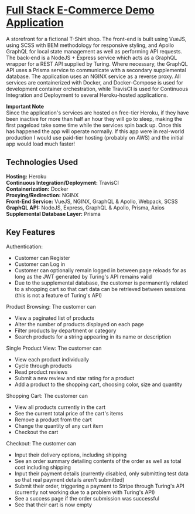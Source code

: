 # [Full Stack E-Commerce Demo Application](http://turing.sjbroughton.com)  
A storefront for a fictional T-Shirt shop. The front-end is built using VueJS, using SCSS with BEM methodology for responsive styling, and Apollo GraphQL for local state management as well as performing API requests. The back-end is a NodeJS + Express service which acts as a GraphQL wrapper for a REST API supplied by Turing. Where necessary, the GraphQL API uses a Prisma service to communicate with a secondary supplemental database. The application uses an NGINX service as a reverse proxy. All services are containerized with Docker, and Docker-Compose is used for development container orchestration, while TravisCI is used for Continuous Integration and Deployment to several Heroku-hosted applications.  

**Important Note**  
Since the application's services are hosted on free-tier Heroku, if they have been inactive for more than half an hour they will go to sleep, making the first pageload take some time while the services spin back up. Once this has happened the app will operate normally. If this app were in real-world production I would use paid-tier hosting (probably on AWS) and the initial app would load much faster!

## Technologies Used
**Hosting:** Heroku  
**Continuous Integration/Deployment:** TravisCI  
**Containerization:** Docker  
**Proxying/Redirection:** NGINX  
**Front-End Service:** VueJS, NGINX, GraphQL & Apollo, Webpack, SCSS  
**GraphQL API:** NodeJS, Express, GraphQL & Apollo, Prisma, Axios  
**Supplemental Database Layer:** Prisma  

## Key Features
Authentication:
  - Customer can Register
  - Customer can Log in
  - Customer can optionally remain logged in between page reloads for as long as the JWT generated by Turing's API remains valid
  - Due to the supplemental database, the customer is permanently related to a shopping cart so that cart data can be retrieved between sessions (this is not a feature of Turing's API)  

Product Browsing:  The customer can
  - View a paginated list of products
  - Alter the number of products displayed on each page
  - Filter products by department or category
  - Search products for a string appearing in its name or description

Single Product View: The customer can
  - View each product individually
  - Cycle through products
  - Read product reviews
  - Submit a new review and star rating for a product
  - Add a product to the shopping cart, choosing color, size and quantity

Shopping Cart: The customer can
  - View all products currently in the cart
  - See the current total price of the cart's items
  - Remove a product from the cart
  - Change the quantity of any cart item
  - Checkout the cart

Checkout: The customer can
  - Input their delivery options, including shipping
  - See an order summary detailing contents of the order as well as total cost including shipping
  - Input their payment details (currently disabled, only submitting test data so that real payment details aren't submitted)
  - Submit their order, triggering a payment to Stripe through Turing's API (currently not working due to a problem with Turing's API)
  - See a success page if the order submission was successful
  - See that their cart is now empty

